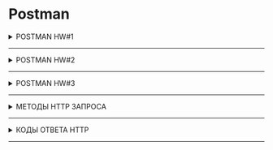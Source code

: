 # Postman

<details>

  <summary>POSTMAN HW#1</summary>

Создать запросы в Postman.

<b>Protocol:</b>  <code> <b>http</b> </code>

<b>IP:</b> <code> <b>162.55.220.72</b> </code>

<b>Port:</b> <code> <b>5005</b> </code>

---
+ EP_1

<b>Method:</b> <code> <b>GET</b> </code>

<b>EndPoint:</b> <code> <b>/get_method</b> </code>

request url params: 

 name: str

 age: int

response:
``` json
[
    “Str”,
    “Str”
]
```
![EP_1](https://github.com/VictoriaK-QA/Postman/blob/main/Postman_screenshot/EP_1.JPG)

---

+ EP_2

<b>Method:</b> <code> <b>POST</b> </code>

<b>EndPoint:</b> <code> <b>/user_info_3</b> </code>

request form data: 

 name: str

 age: int

 salary: int

response: 
```json
{'name': name,
          'age': age,
          'salary': salary,
          'family': {'children': [['Alex', 24], ['Kate', 12]],
                     'u_salary_1_5_year': salary * 4}}
```
![EP_2](https://github.com/VictoriaK-QA/Postman/blob/main/Postman_screenshot/EP_2.JPG)

---

+ EP_3


<b>Method:</b> <code> <b>GET</b> </code>

<b>EndPoint:</b> <code> <b>/object_info_1</b> </code>

request url params: 

 name: str

 age: int

 weight: int

response: 
```json
{'name': name,
          'age': age,
          'daily_food': weight * 0.012,
          'daily_sleep': weight * 2.5}
```
![EP_3](https://github.com/VictoriaK-QA/Postman/blob/main/Postman_screenshot/EP_3.JPG)

---

+ EP_4

<b>Method:</b> <code> <b>GET</b> </code>

<b>EndPoint:</b> <code> <b>/object_info_2</b> </code>

request url params: 

 name: str

 age: int

 salary: int

response: 
```json
{'start_qa_salary': salary,
          'qa_salary_after_6_months': salary * 2,
          'qa_salary_after_12_months': salary * 2.7,
          'qa_salary_after_1.5_year': salary * 3.3,
          'qa_salary_after_3.5_years': salary * 3.8,
          'person': {'u_name': [user_name, salary, age],
                     'u_age': age,
                     'u_salary_5_years': salary * 4.2}
          }
```
![EP_4](https://github.com/VictoriaK-QA/Postman/blob/main/Postman_screenshot/EP_4.JPG)

---

+ EP_5

<b>Method:</b> <code> <b>GET</b> </code>

<b>EndPoint:</b> <code> <b>/object_info_3</b> </code>

request url params: 

 name: str

 age: int

 salary: int

response: 
```json
{'name': name,
          'age': age,
          'salary': salary,
          'family': {'children': [['Alex', 24], ['Kate', 12]],
                     'pets': {'cat':{'name':'Sunny',
                                     'age': 3},
                              'dog':{'name':'Luky',
                                     'age': 4}},
                     'u_salary_1_5_year': salary * 4}
          }
```
![EP_5](https://github.com/VictoriaK-QA/Postman/blob/main/Postman_screenshot/EP_5.JPG)

---

+ EP_6

<b>Method:</b> <code> <b>GET</b> </code>

<b>EndPoint:</b> <code> <b>/object_info_4</b> </code>

request url params: 

 name: str

 age: int

 salary: int

response:
```json 
{'name': name,
          'age': int(age),
          'salary': [salary, str(salary * 2), str(salary * 3)]}
```
![EP_6](https://github.com/VictoriaK-QA/Postman/blob/main/Postman_screenshot/EP_6.JPG)

---

+ EP_7

<b>Method:</b> <code> <b>POST</b> </code>

<b>EndPoint:</b> <code> <b>/user_info_2</b> </code>
request form data: 

 name: str

 age: int

 salary: int

response: 
```json
{'start_qa_salary': salary,
          'qa_salary_after_6_months': salary * 2,
          'qa_salary_after_12_months': salary * 2.7,
          'qa_salary_after_1.5_year': salary * 3.3,
          'qa_salary_after_3.5_years': salary * 3.8,
          'person': {'u_name': [user_name, salary, age],
                     'u_age': age,
                     'u_salary_5_years': salary * 4.2}
          }
```
![EP_7](https://github.com/VictoriaK-QA/Postman/blob/main/Postman_screenshot/EP_7.JPG)

</details>

---

<details>

  <summary>POSTMAN HW#2</summary>

:one: http://162.55.220.72:5005/first
1. Отправить запрос.
2. Статус код 200
```javascript
pm.test("Status code is 200", function () {
    pm.response.to.have.status(200);
});
```
3. Проверить, что в body приходит правильный string.
```javascript
pm.test("Body matches string", function () {
    pm.expect(pm.response.text()).to.include("This is the first responce from server!ss");
});
```

---

:two: http://162.55.220.72:5005/user_info_3
1. Отправить запрос.
2. Статус код 200
```javascript
pm.test("Status code is 200", function () {
    pm.response.to.have.status(200);
});
```
3. Спарсить response body в json.
```javascript
var jsonData = pm.response.json();
```
4. Проверить, что name в ответе равно name s request (name вбить руками.)
```javascript
var resp_name = jsonData.name;
console.log("resp_name = " + resp_name)
pm.test("NAME_check", function () {
    pm.expect(resp_name).to.eql("Victoria");
});
```
5. Проверить, что age в ответе равно age s request (age вбить руками.)
```javascript
var resp_age = jsonData.age;
var resp_age = +resp_age;
console.log("resp_age = " +resp_age)
pm.test("AGE_check", function () {
    pm.expect(resp_age).to.eql(28);
});
```
6. Проверить, что salary в ответе равно salary s request (salary вбить руками.)
```javascript
var resp_salary = jsonData.salary;
console.log("resp_salary = " +resp_salary)
pm.test("SALARY_check", function () {
    pm.expect(resp_salary).to.eql(1000);
});
```
7. Спарсить request.
```javascript
var req = request.data;
```
8. Проверить, что name в ответе равно name s request (name забрать из request.)
```javascript
var req_name = req.name;

console.log("resp_name = " + resp_name)
console.log("req_name = " + req_name)

pm.test("Req_Resp_NAME_check", function () {
    pm.expect(resp_name).to.eql(req_name);
});
```
9. Проверить, что age в ответе равно age s request (age забрать из request.)
```javascript
var req_age = req.age;
var req_age = +req_age;

console.log("resp_age = " + resp_age)
console.log("req_age = " + req_age)

pm.test("Req_Resp_AGE_check", function () {
    pm.expect(resp_age).to.eql(req_age);
});
```
10. Проверить, что salary в ответе равно salary s request (salary забрать из request.)
```javascript
var req_salary = req.salary;
var req_salary = +req_salary;

console.log("resp_salary = " + resp_salary)
console.log("req_salary = " + req_salary)

pm.test("Req_Resp_SALARY_check", function () {
    pm.expect(resp_salary).to.eql(req_salary);
});
```
11. Вывести в консоль параметр family из response.
```javascript
var resp_family = jsonData.family
console.log(resp_family)
```
12. Проверить что u_salary_1_5_year в ответе равно salary*4 (salary забрать из request)
```javascript
var resp_u_salary_1_5_year = jsonData.family.u_salary_1_5_year;

var req = request.data;

console.log("resp_u_salary_1_5_year = " + resp_u_salary_1_5_year)

pm.test("Req_Resp_u_salary_1_5_year_check", function () {
    pm.expect(jsonData.family.u_salary_1_5_year).to.eql(req.salary*4);
});
```

---

:three: http://162.55.220.72:5005/object_info_3
1. Отправить запрос.
2. Статус код 200
```javascript
pm.test("Status code is 200", function () {
    pm.response.to.have.status(200);
});
```
3. Спарсить response body в json.
```javascript
var resp = pm.response.json();
```
4. Спарсить request.
```javascript
var req = pm.request.url.query.toObject();
console.log("текст");
console.log(req.name);
```
5. Проверить, что name в ответе равно name s request (name забрать из request.)
```javascript
pm.test("Req_Resp_NAME_check", function () {
    pm.expect(resp.name).to.eql(req.name);
});
```
6. Проверить, что age в ответе равно age s request (age забрать из request.)
```javascript
pm.test("Req_Resp_AGE_check", function () {
    pm.expect(resp.age).to.eql(req.age);
});
```
7. Проверить, что salary в ответе равно salary s request (salary забрать из request.)
```javascript
pm.test("Req_Resp_SALARY_check", function () {
    pm.expect(resp.salary).to.eql(+req.salary);
});
```
8. Вывести в консоль параметр family из response.
```javascript
console.log(resp.family)
```
9. Проверить, что у параметра dog есть параметры name.
```javascript
pm.test("dog_parameter_check_name", function () {
    pm.expect(resp.family.pets.dog).to.have.property("name");
});
```
10. Проверить, что у параметра dog есть параметры age.
```javascript
pm.test("dog_parameter_check_age", function () {
    pm.expect(resp.family.pets.dog).to.have.property("age");
});
```
11. Проверить, что параметр name имеет значение Luky.
```javascript
console.log(resp.family.pets.dog.name)

pm.test("dog_name_Luky", function () {
    pm.expect(resp.family.pets.dog).to.have.property("name");
});
```
12. Проверить, что параметр age имеет значение 4.
```javascript
console.log(resp.family.pets.dog.age)

pm.test("dog_age_4", function () {
    pm.expect(resp.family.pets.dog.age).to.eql(4);
});
```

---

:four: http://162.55.220.72:5005/object_info_4
1. Отправить запрос.
2. Статус код 200
```javascript
pm.test("Status code is 200", function () {
    pm.response.to.have.status(200);
});
```
3. Спарсить response body в json.
```javascript
var resp = pm.response.json();
```
4. Спарсить request.
```javascript
var req = pm.request.url.query.toObject();
```
5. Проверить, что name в ответе равно name s request (name забрать из request.)
```javascript
pm.test("Req_Resp_NAME_check", function () {
    pm.expect(resp.name).to.eql(req.name);
});
```
6. Проверить, что age в ответе равно age из request (age забрать из request.)
```javascript
pm.test("Req_Resp_AGE_check", function () {
    pm.expect(resp.age).to.eql(+req.age);
});
```
7. Вывести в консоль параметр salary из request.
```javascript
console.log(req.salary)
```
8. Вывести в консоль параметр salary из response.
```javascript
console.log(resp.salary)
```
9. Вывести в консоль 0-й элемент параметра salary из response.
```javascript
console.log(resp.salary[0])
```
10. Вывести в консоль 1-й элемент параметра salary параметр salary из response.
```javascript
console.log(resp.salary[1])
```
11. Вывести в консоль 2-й элемент параметра salary параметр salary из response.
```javascript
console.log(resp.salary[2])
```
12. Проверить, что 0-й элемент параметра salary равен salary из request (salary забрать из request.)
```javascript
pm.test("Req_Resp_0_SALARY_check", function () {
    pm.expect(+resp.salary[0]).to.eql(+req.salary);
});
```
13. Проверить, что 1-й элемент параметра salary равен salary*2 из request (salary забрать из request.)
```javascript
pm.test("Req_Resp_1_SALARY_check", function () {
    pm.expect(+resp.salary[1]).to.eql(+req.salary*2);
});
```
14. Проверить, что 2-й элемент параметра salary равен salary*3 из request (salary забрать из request.)
```javascript
pm.test("Req_Resp_2_SALARY_check", function () {
    pm.expect(+resp.salary[2]).to.eql(+req.salary*3);
});
```
15. Создать в окружении переменную name
```javascript
pm.environment.get("name");
```
16. Создать в окружении переменную age
```javascript
pm.environment.get("age");
```
17. Создать в окружении переменную salary
```javascript
pm.environment.get("salary");
```
18. Передать в окружение переменную name
```javascript
var jsonData = pm.response.json();
var resp_name = jsonData.name
console.log(resp_name)

pm.environment.set("name", resp_name);
```
19. Передать в окружение переменную age
```javascript
var resp_age = jsonData.age
console.log(resp_age)

pm.environment.set("age", resp_age);
```
20. Передать в окружение переменную salary
```javascript
var resp_salary = jsonData.salary
console.log(resp_salary)

pm.environment.set("salary", resp_salary[1]);
```
21. :star::star::star: Написать цикл который выведет в консоль по порядку элементы списка из параметра salary.
```javascript
console.log("цикл");
for (var s in resp_salary){
    console.log(resp_salary[s])
};
```

---

:five: http://162.55.220.72:5005/user_info_2
1. Вставить параметр salary из окружения в request
2. Вставить параметр age из окружения в age
3. Вставить параметр name из окружения в name
4. Отправить запрос.
5. Статус код 200
```javascript
pm.test("Status code is 200", function () {
    pm.response.to.have.status(200);
});
```
6. Спарсить response body в json.
```javascript
var resp = pm.response.json();
```
7. Спарсить request.
```javascript
var req = request.data;
```
8. Проверить, что json response имеет параметр start_qa_salary
```javascript
pm.test("json_response_check_start_qa_salary", function () {
    pm.expect(resp).to.have.property("start_qa_salary");
});
```
9. Проверить, что json response имеет параметр qa_salary_after_6_months
```javascript
pm.test("json_response_qa_salary_after_6_months", function () {
    pm.expect(resp).to.have.property("qa_salary_after_6_months");
});
```
10. Проверить, что json response имеет параметр qa_salary_after_12_months
```javascript
pm.test("json_response_qa_salary_after_12_months", function () {
    pm.expect(resp).to.have.property("qa_salary_after_12_months");
});
```
11. Проверить, что json response имеет параметр qa_salary_after_1.5_year
```javascript
pm.test("json_response_qa_salary_after_1.5_year", function () {
    pm.expect(resp).to.have.property("qa_salary_after_1.5_year");
});
```
12. Проверить, что json response имеет параметр qa_salary_after_3.5_years
```javascript
pm.test("json_response_qa_salary_after_3.5_years", function () {
    pm.expect(resp).to.have.property("qa_salary_after_3.5_years");
});
```
13. Проверить, что json response имеет параметр person
```javascript
pm.test("json_response_person", function () {
    pm.expect(resp).to.have.property("person");
});
```
14. Проверить, что параметр start_qa_salary равен salary из request (salary забрать из request.)
```javascript
pm.test("Req_Resp_START_SALARY_check", function () {
    pm.expect(resp.start_qa_salary).to.eql(+req.salary);
});
```
15. Проверить, что параметр qa_salary_after_6_months равен salary*2 из request (salary забрать из request.)
```javascript
pm.test("Req_Resp_6_SALARY_check", function () {
    pm.expect(resp.qa_salary_after_6_months).to.eql(+req.salary*2);
});
```
16. Проверить, что параметр qa_salary_after_12_months равен salary*2.7 из request (salary забрать из request.)
```javascript
pm.test("Req_Resp_12_SALARY_check", function () {
    pm.expect(resp.qa_salary_after_12_months).to.eql(+req.salary*2.7);
});
```
17. Проверить, что параметр qa_salary_after_1.5_year равен salary*3.3 из request (salary забрать из request.)
```javascript
pm.test("Req_Resp_1.5year_SALARY_check", function () {
    pm.expect(resp['qa_salary_after_1.5_year']).to.eql(+req.salary*3.3);
});
```
18. Проверить, что параметр qa_salary_after_3.5_years равен salary*3.8 из request (salary забрать из request.)
```javascript
pm.test("Req_Resp_3.5years_SALARY_check", function () {
    pm.expect(resp['qa_salary_after_3.5_years']).to.eql(+req.salary*3.8);
});
```
19. Проверить, что в параметре person, 1-й элемент из u_name равен salary из request (salary забрать из request.)
```javascript
pm.test("Req_Resp_person1_SALARY_check", function () {
    pm.expect(resp.person.u_name[1]).to.eql(+req.salary);
});
```
20. Проверить, что что параметр u_age равен age из request (age забрать из request.)
```javascript
pm.test("Req_Resp_personage_SALARY_check", function () {
    pm.expect(resp.person.u_age).to.eql(+req.age);
});
```
21. Проверить, что параметр u_salary_5_years равен salary*4.2 из request (salary забрать из request.)
```javascript
pm.test("Req_Resp_5_years_SALARY_check", function () {
    pm.expect(resp.person.u_salary_5_years).to.eql(+req.salary*4.2);
});
```
22. :star::star::star: Написать цикл который выведет в консоль по порядку элементы списка из параметра person.
```javascript
console.log("цикл");
for (var p in resp.person){
    console.log(resp.person[p])
};
```

</details>

---

<details>

  <summary>POSTMAN HW#3</summary>

:one: Необходимо залогиниться

POST
http://162.55.220.72:5005/login

login : str (кроме /)
password : str

Приходящий токен необходимо передать во все остальные запросы.
```javascript
var jsonData = pm.response.json();
var resp_token = jsonData.token
console.log(resp_token)

pm.environment.set("token", resp_token);
```
---
дальше все запросы требуют наличие токена

---

:two: http://162.55.220.72:5005/user_info

req. (RAW JSON)

POST

age: int

salary: int

name: str

auth_token


Resp.
```json
{'start_qa_salary':salary,
 'qa_salary_after_6_months': salary * 2,
 'qa_salary_after_12_months': salary * 2.9,
 'person': {'u_name':[user_name, salary, age],
                                'u_age':age,
                                'u_salary_1.5_year': salary * 4}
                                }
```

Тесты:
1. Статус код 200
```javascript
pm.test("Status code is 200", function () {
    pm.response.to.have.status(200);
});
```
2. Проверка структуры json в ответе.
```javascript
var schema = {
    "type": "object",
    "default": {},
    "title": "Root Schema",
    "required": [
        "person",
        "qa_salary_after_12_months",
        "qa_salary_after_6_months",
        "start_qa_salary"
    ],
    "properties": {
        "person": {
            "type": "object",
            "default": {},
            "title": "The person Schema",
            "required": [
                "u_age",
                "u_name",
                "u_salary_1_5_year"
            ],
            "properties": {
                "u_age": {
                    "type": "integer",
                    "default": 0,
                    "title": "The u_age Schema",
                    "examples": [
                        28
                    ]
                },
                "u_name": {
                    "type": "array",
                    "default": [],
                    "title": "The u_name Schema",
                    "items": {
                        "anyOf": [{
                            "type": "string",
                            "default": "",
                            "title": "A Schema",
                            "examples": [
                                "Victoria"
                            ]
                        },
                        {
                            "type": "integer",
                            "title": "A Schema",
                            "examples": [
                                1000,
                                28
                            ]
                        }]
                    },
                    "examples": [
                        ["Victoria",
                            1000,
                            28
                        ]
                    ]
                },
                "u_salary_1_5_year": {
                    "type": "integer",
                    "default": 0,
                    "title": "The u_salary_1_5_year Schema",
                    "examples": [
                        4000
                    ]
                }
            },
            "examples": [{
                "u_age": 28,
                "u_name": [
                    "Victoria",
                    1000,
                    28
                ],
                "u_salary_1_5_year": 4000
            }]
        },
        "qa_salary_after_12_months": {
            "type": "number",
            "default": 0.0,
            "title": "The qa_salary_after_12_months Schema",
            "examples": [
                2900.0
            ]
        },
        "qa_salary_after_6_months": {
            "type": "integer",
            "default": 0,
            "title": "The qa_salary_after_6_months Schema",
            "examples": [
                2000
            ]
        },
        "start_qa_salary": {
            "type": "integer",
            "default": 0,
            "title": "The start_qa_salary Schema",
            "examples": [
                1000
            ]
        }
    },
    "examples": [{
        "person": {
            "u_age": 28,
            "u_name": [
                "Victoria",
                1000,
                28
            ],
            "u_salary_1_5_year": 4000
        },
        "qa_salary_after_12_months": 2900.0,
        "qa_salary_after_6_months": 2000,
        "start_qa_salary": 1000
    }]
}
pm.test("Проверка структуры json в ответе", function () {
    pm.response.to.have.jsonSchema(schema);
});
```
3. В ответе указаны коэффициенты умножения salary, напишите тесты по проверке правильности результата перемножения на коэффициент.
```javascript
var resp = pm.response.json();
var req = request.data;

pm.test("SALARY_6_months", function () {
    pm.expect(+resp.qa_salary_after_6_months).to.eql(+request.salary*2);
});

pm.test("SALARY_12_months", function () {
    pm.expect(+resp.qa_salary_after_12_months).to.eql(+request.salary*2.9);
});

pm.test("SALARY_1_5_year", function () {
    pm.expect(+resp.u_salary_1_5_year).to.eql(+request.salary*4);
});
```
4. Достать значение из поля 'u_salary_1.5_year' и передать в поле salary запроса http://162.55.220.72:5005/get_test_user
```javascript
var resp_salary_1_5_year = JSON.parse(resp.person.u_salary_1_5_year);
console.log(resp_salary_1_5_year)
pm.environment.get("salary_1_5");
pm.environment.set("salary_1_5", resp_salary_1_5_year);
```

---

:three: http://162.55.220.72:5005/new_data

req.

POST

age: int

salary: int

name: str

auth_token

Resp.
```json
{'name':name,
  'age': int(age),
  'salary': [salary, str(salary*2), str(salary*3)]}
```

Тесты:
1. Статус код 200
```javascript
pm.test("Status code is 200", function () {
    pm.response.to.have.status(200);
});
```
2. Проверка структуры json в ответе.
```javascript
var schema = {
    "type": "object",
    "default": {},
    "title": "Root Schema",
    "required": [
        "age",
        "name",
        "salary"
    ],
    "properties": {
        "age": {
            "type": "integer",
            "default": 0,
            "title": "The age Schema",
            "examples": [
                28
            ]
        },
        "name": {
            "type": "string",
            "default": "",
            "title": "The name Schema",
            "examples": [
                "Victoria"
            ]
        },
        "salary": {
            "type": "array",
            "default": [],
            "title": "The salary Schema",
            "items": {
                "anyOf": [{
                    "type": "integer",
                    "default": 0,
                    "title": "A Schema",
                    "examples": [
                        1000
                    ]
                },
                {
                    "type": "string",
                    "title": "A Schema",
                    "examples": [
                        "2000",
                        "3000"
                    ]
                }]
            },
            "examples": [
                [1000,
                    "2000",
                    "3000"
                ]
            ]
        }
    },
    "examples": [{
        "age": 28,
        "name": "Victoria",
        "salary": [
            1000,
            "2000",
            "3000"
        ]
    }]
}

pm.test("Проверка структуры json в ответе", function () {
    pm.response.to.have.jsonSchema(schema);
});
```
3. В ответе указаны коэффициенты умножения salary, напишите тесты по проверке правильности результата перемножения на коэффициент.
```javascript
// Спарсить response body в json
var resp = pm.response.json();
// // Спарсить request.
var req = request.data;

pm.test("SALARY[0]", function () {
    pm.expect(+resp.salary[0]).to.eql(+req.salary);
});

pm.test("SALARY[1]", function () {
    pm.expect(+resp.salary[1]).to.eql(+req.salary*2);
});

pm.test("SALARY[2]", function () {
    pm.expect(+resp.salary[2]).to.eql(+req.salary*3);
});
```
4. проверить, что 2-й элемент массива salary больше 1-го и 0-го
```javascript
pm.test("salary2 > salary1 && salary0", function () {
    const salCheck = resp.salary[2] > resp.salary[1] && resp.salary[2] > resp.salary[0]
    pm.expect(salCheck).to.be.true
});
```
---

:four: http://162.55.220.72:5005/test_pet_info

req.

POST

age: int

weight: int

name: str

auth_token


Resp.
```json
{'name': name,
 'age': age,
 'daily_food':weight * 0.012,
 'daily_sleep': weight * 2.5}
```

Тесты:
1. Статус код 200
```javascript
pm.test("Status code is 200", function () {
    pm.response.to.have.status(200);
});
```
2. Проверка структуры json в ответе.
```javascript
var schema = {
    "type": "object",
    "default": {},
    "title": "Root Schema",
    "required": [
        "age",
        "daily_food",
        "daily_sleep",
        "name"
    ],
    "properties": {
        "age": {
            "type": "integer",
            "default": 0,
            "title": "The age Schema",
            "examples": [
                28
            ]
        },
        "daily_food": {
            "type": "number",
            "default": 0.0,
            "title": "The daily_food Schema",
            "examples": [
                0.6
            ]
        },
        "daily_sleep": {
            "type": "number",
            "default": 0.0,
            "title": "The daily_sleep Schema",
            "examples": [
                125.0
            ]
        },
        "name": {
            "type": "string",
            "default": "",
            "title": "The name Schema",
            "examples": [
                "Victoria"
            ]
        }
    },
    "examples": [{
        "age": 28,
        "daily_food": 0.6,
        "daily_sleep": 125.0,
        "name": "Victoria"
    }]
}

pm.test("Проверка структуры json в ответе", function () {
    pm.response.to.have.jsonSchema(schema);
});
```
3. В ответе указаны коэффициенты умножения weight, напишите тесты по проверке правильности результата перемножения на коэффициент.
```javascript
// Спарсить response body в json
var resp = pm.response.json();
// // Спарсить request.
var req = request.data;

pm.test("WEIGHT_1", function () {
    pm.expect(resp.daily_food).to.eql(req.weight*0.012);
});

pm.test("WEIGHT_2", function () {
    pm.expect(resp.daily_sleep).to.eql(req.weight*2.5);
});
```
---

:five: http://162.55.220.72:5005/get_test_user

req.

POST

age: int

salary: int

name: str

auth_token

Resp.
```json
{'name': name,
 'age':age,
 'salary': salary,
 'family':{'children':[['Alex', 24],['Kate', 12]],
 'u_salary_1.5_year': salary * 4}
  }
```

Тесты:
1. Статус код 200
```javascript
pm.test("Status code is 200", function () {
    pm.response.to.have.status(200);
});
```
2. Проверка структуры json в ответе.
```javascript
var schema = {
    "type": "object",
    "default": {},
    "title": "Root Schema",
    "required": [
        "age",
        "family",
        "name",
        "salary"
    ],
    "properties": {
        "age": {
            "type": "string",
            "default": "",
            "title": "The age Schema",
            "examples": [
                "28"
            ]
        },
        "family": {
            "type": "object",
            "default": {},
            "title": "The family Schema",
            "required": [
                "children",
                "u_salary_1_5_year"
            ],
            "properties": {
                "children": {
                    "type": "array",
                    "default": [],
                    "title": "The children Schema",
                    "items": {
                        "type": "array",
                        "title": "A Schema",
                        "items": {
                            "anyOf": [{
                                "type": "string",
                                "title": "A Schema",
                                "examples": [
                                    "Alex",
                                    "Kate"
                                ]
                            },
                            {
                                "type": "integer",
                                "title": "A Schema",
                                "examples": [
                                    24,
                                    12
                                ]
                            }]
                        },
                        "examples": [
                            ["Alex",
                                24
                            ],
                            ["Kate",
                                12
                            ]
                        ]
                    },
                    "examples": [
                        [
                            ["Alex",
                                24
                            ],
                            ["Kate",
                                12
                            ]
                        ]
                    ]
                },
                "u_salary_1_5_year": {
                    "type": "integer",
                    "default": 0,
                    "title": "The u_salary_1_5_year Schema",
                    "examples": [
                        4000
                    ]
                }
            },
            "examples": [{
                "children": [
                    ["Alex",
                        24
                    ],
                    ["Kate",
                        12
                    ]
                ],
                "u_salary_1_5_year": 4000
            }]
        },
        "name": {
            "type": "string",
            "default": "",
            "title": "The name Schema",
            "examples": [
                "Victoria"
            ]
        },
        "salary": {
            "type": "integer",
            "default": 0,
            "title": "The salary Schema",
            "examples": [
                1000
            ]
        }
    },
    "examples": [{
        "age": "28",
        "family": {
            "children": [
                ["Alex",
                    24
                ],
                ["Kate",
                    12
                ]
            ],
            "u_salary_1_5_year": 4000
        },
        "name": "Victoria",
        "salary": 1000
    }]
}

pm.test("Проверка структуры json в ответе", function () {
    pm.response.to.have.jsonSchema(schema);
});
```
3. Проверить что занчение поля name = значению переменной name из окружения
```javascript
// Спарсить response body в json
var resp = pm.response.json();
console.log(pm.environment.get("name"))
pm.test("enviroment_name", function () {
    pm.expect(pm.environment.get("name")).to.eql(resp.name);
});
```
4. Проверить что занчение поля age в ответе соответсвует отправленному в запросе значению поля age
```javascript
// // Спарсить request.
var req = request.data;

pm.test("Req_Resp_AGE_check", function () {
    pm.expect(resp.age).to.eql(req.age);
});
```
---

:six: http://162.55.220.72:5005/currency

req.
POST
auth_token
Resp. Передаётся список массив объектов.
```json
[
{"Cur_Abbreviation": str,
 "Cur_ID": int,
 "Cur_Name": str
}
…
{"Cur_Abbreviation": str,
 "Cur_ID": int,
 "Cur_Name": str
}
]
```

Тесты:
1. Можете взять любой объект из присланного списка, используйте js random.
В объекте возьмите Cur_ID и передать через окружение в следующий запрос.

```javascript
var resp = pm.response.json();
var object = resp[_.random(resp.length)]
pm.environment.set("Cur_ID", object.Cur_ID);
console.log(object)
```

---

:seven: http://162.55.220.72:5005/curr_byn

req.

POST

auth_token

curr_code: int

Resp.
```json
{
    "Cur_Abbreviation": str
    "Cur_ID": int,
    "Cur_Name": str,
    "Cur_OfficialRate": float,
    "Cur_Scale": int,
    "Date": str
}
```

Тесты:
1. Статус код 200
```javascript
// 1. Статус код 200
pm.test("Status code is 200", function () {
    pm.response.to.have.status(200);
});
```
2. Проверка структуры json в ответе.
```javascript
var schema = {...}
pm.test("Проверка структуры json в ответе", function () {
    pm.response.to.have.jsonSchema(schema);
});
```
---
:star: :star: :star:
1. получить список валют
2. итерировать список валют
3. в каждой итерации отправлять запрос на сервер для получения курса каждой валюты
4. если возвращается 500 код, переходим к следующей итреации
5. если получаем 200 код, проверяем response json на наличие поля "Cur_OfficialRate"
6. если поле есть, пишем в консоль инфу про фалюту в виде response
```json
{
    "Cur_Abbreviation": str
    "Cur_ID": int,
    "Cur_Name": str,
    "Cur_OfficialRate": float,
    "Cur_Scale": int,
    "Date": str
}
```
7. переходим к следующей итерации
```javascript
// -----------------------------------------------------------
// 1. получить список валют
let respData = pm.response.json();

let token = pm.environment.get('token');
let cur_id = pm.environment.get("Cur_ID");

// 2. итерировать список валют
// 3. в каждой итерации отправлять запрос на сервер для получения курса каждой валюты
for (let i = 0; i < respData.length; i++) {
cur_id = respData[i].Cur_ID;
// создаем константу с подзапросом
const sendRequest = {
    url: 'http://54.157.99.22:80/curr_byn',
    method: 'POST', 
    body: {
        mode: 'urlencoded',
        urlencoded: [{key: 'auth_token', value: token}, {key: 'curr_code', value: cur_id}]
  }
};
// 4. если возвращается 500 код, переходим к следующей итреации
// 5. если получаем 200 код, проверяем response json на наличие поля "Cur_OfficialRate"
pm.sendRequest(sendRequest, (error, response) => {
if (response.code === 200) {
let resp_data = response.json();
if (pm.expect(resp_data).to.have.property("Cur_OfficialRate")) {
// 6. если поле есть, пишем в консоль инфу про фалюту в виде response
console.log(resp_data.Cur_OfficialRate);
       }
    }
});
}
```

</details>

---


<details>

  <summary>МЕТОДЫ HTTP ЗАПРОСА</summary>
  
| МЕТОДЫ |  ОПИСАНИЕ | 
| :-----: |:-----|
`GET` | **запрашивает представление ресурса (показать/отправить/изменить)**
`HEAD` | **запрашивает ресурс так же, как и метод GET, но без тела ответа**
`POST` | **создает новый ресурс из переданных данных в запросе**
`PUT` | **заменяет все текущие представления ресурса данными запроса**
`PATCH` | **используется для частичного изменения ресурса**
`DELETE` | **удаляет указанный ресурс**
`CONNECT` | **устанавливает "туннель" к серверу, определённому по ресурсу**
`OPTIONS` | **используется для описания параметров соединения с ресурсом**
`TRACE` | **выполняет вызов возвращаемого тестового сообщения с ресурса**


</details>

---

<details>

  <summary>КОДЫ ОТВЕТА HTTP</summary>
  
| КОДЫ | ОПИСАНИЕ | ПРИМЕР |
| :-----: |:-----:| :----- |
| **1хх**  | Информационные сообщения | `102` — запрос принят, но обработка ещё не завершена |
| **2хх**   | Сообщения об успехе      | `200` — ОК, запрос обработан успешно |
| **3хх**   | Перенаправление          | `302` — запрошенный ресурс временно доступен по другому адресу |
| **4хх**   | Клиентские ошибки        | `403` Forbidden — у клиента недостаточно прав, чтобы получить доступ к данному ресурсу |
| **5хх**   | Ошибки сервера           | `500` Internal Server Error — внутренняя ошибка сервера |

  
</details>

---